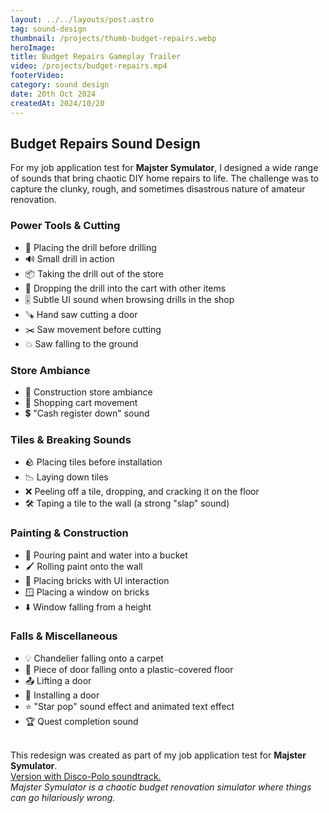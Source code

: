 ```yaml
---
layout: ../../layouts/post.astro
tag: sound-design
thumbnail: /projects/thumb-budget-repairs.webp
heroImage:
title: Budget Repairs Gameplay Trailer
video: /projects/budget-repairs.mp4
footerVideo: 
category: sound design
date: 20th Oct 2024
createdAt: 2024/10/20
---
```


<h2>Budget Repairs Sound Design</h2>

<p>For my job application test for <b>Majster Symulator</b>, I designed a wide range of sounds that bring chaotic DIY home repairs to life. The challenge was to capture the clunky, rough, and sometimes disastrous nature of amateur renovation.</p>

<h3>Power Tools & Cutting</h3>
<ul>
  <li>🔩 Placing the drill before drilling</li>
  <li>🔊 Small drill in action</li>
  <li>📦 Taking the drill out of the store</li>
  <li>🛒 Dropping the drill into the cart with other items</li>
  <li>🎚️ Subtle UI sound when browsing drills in the shop</li>
  <li>🪚 Hand saw cutting a door</li>
  <li>✂️ Saw movement before cutting</li>
  <li>💥 Saw falling to the ground</li>
</ul>

<h3>Store Ambiance</h3>
<ul>
  <li>🏬 Construction store ambiance</li>
  <li>🛒 Shopping cart movement</li>
  <li>💲 "Cash register down" sound</li>
</ul>

<h3>Tiles & Breaking Sounds</h3>
<ul>
  <li>🪨 Placing tiles before installation</li>
  <li>📉 Laying down tiles</li>
  <li>❌ Peeling off a tile, dropping, and cracking it on the floor</li>
  <li>🛠️ Taping a tile to the wall (a strong "slap" sound)</li>
</ul>

<h3>Painting & Construction</h3>
<ul>
  <li>🎨 Pouring paint and water into a bucket</li>
  <li>🖌️ Rolling paint onto the wall</li>
  <li>🧱 Placing bricks with UI interaction</li>
  <li>🪟 Placing a window on bricks</li>
  <li>⬇️ Window falling from a height</li>
</ul>

<h3>Falls & Miscellaneous</h3>
<ul>
  <li>💡 Chandelier falling onto a carpet</li>
  <li>🚪 Piece of door falling onto a plastic-covered floor</li>
  <li>📤 Lifting a door</li>
  <li>🚪 Installing a door</li>
  <li>⭐ "Star pop" sound effect and animated text effect</li>
  <li>🏆 Quest completion sound</li>
</ul>

<br>
<div>
  This redesign was created as part of my job application test for <b>Majster Symulator</b>.
</div>
<div>
<a href="/projects/budget-repairs-simulator-music">
  Version with Disco-Polo soundtrack.
  </a>
</div>
<div>
    <i>Majster Symulator is a chaotic budget renovation simulator where things can go hilariously wrong.</i>
</div>
